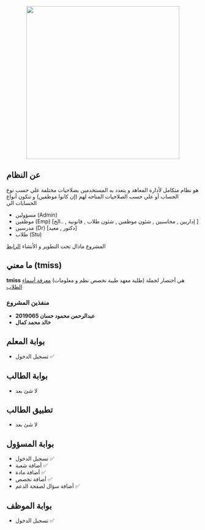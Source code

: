 <p align="center"><a href="https://tmiss.herokuapp.com/" target="_blank"><img src="http://tmiss.herokuapp.com/assets/imgs/ar_logo.png" width="400"></a></p>

## عن النظام

هو نظام متكامل لأدارة المعاهد و يتعدد به المستخدمين بصلاحيات مختلفة علي حسب نوع الحساب أو علي حسب الصلاحيات المتاحه لهم (إن كانوا موظفين)
و تتكون أنواع الحسابات الي

-   مسؤولين (Admin)
-   موظفين (Emp) [إداريين , محاسبين , شئون موظفين , شئون طلاب , قانونية , ..الخ ]
-   مدرسين (Dr) [دكتور , معيد]
-   طلاب (Stu)

المشروع ماذال تحت التطوير و الأنشاء [الرابط](https://tmiss.herokuapp.com/)

## ما معني (tmiss)

**tmiss** هي أختصار لجملة (طلبة معهد طيبة تخصص نظم و معلومات) [معرفة أسماء الطلاب](https://github.com/bhry98/tmiss#منفذين-المشروع) 

<!-- ## الدعم و المساعدة

بالطبع لم نستطع أ -->

### منفذين المشروع

-   **عبدالرحمن محمود حسان 2019065**
-   **خالد محمد كمال**

## بوابة المعلم

-   تسجيل الدخول ✅

## بوابة الطالب

-   لا شئ بعد

## تطبيق الطالب

-   لا شئ بعد

## بوابة المسؤول

-   تسجيل الدخول ✅
-   أضافة شعبة ✅
-   أضافة مادة ✅
-   أضافة تخصص ✅
-   أضافة سؤال لصفحة الدعم ✅

## بوابة الموظف

-   تسجيل الدخول ✅

